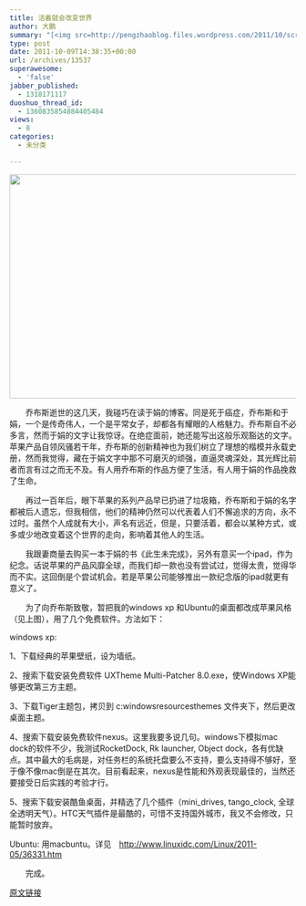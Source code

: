 ```yaml
---
title: 活着就会改变世界
author: 大鹏
summary: "[<img src=http://pengzhaoblog.files.wordpress.com/2011/10/screenshot-15h-51m-24s.jpg alt= title=Screenshot (15h 51m 24s) width=700 height=393 class=aligncenter size-full wp-image-13538 />][1]"
type: post
date: 2011-10-09T14:38:35+00:00
url: /archives/13537
superawesome:
  - 'false'
jabber_published:
  - 1318171117
duoshuo_thread_id:
  - 1360835854884405484
views:
  - 8
categories:
  - 未分类

---
```

[<img src="http://pengzhaoblog.files.wordpress.com/2011/10/screenshot-15h-51m-24s.jpg" alt="" title="Screenshot (15h 51m 24s)" width="700" height="393" class="aligncenter size-full wp-image-13538" />][1]

　　乔布斯逝世的这几天，我碰巧在读于娟的博客。同是死于癌症，乔布斯和于娟，一个是传奇伟人，一个是平常女子，却都各有耀眼的人格魅力。乔布斯自不必多言，然而于娟的文字让我惊讶。在绝症面前，她还能写出这般乐观豁达的文字。苹果产品自领风骚若干年，乔布斯的创新精神也为我们树立了理想的楷模并永载史册，然而我觉得，藏在于娟文字中那不可磨灭的顽强，直逼灵魂深处，其光辉比前者而言有过之而无不及。有人用乔布斯的作品方便了生活，有人用于娟的作品挽救了生命。
  
　　再过一百年后，眼下苹果的系列产品早已扔进了垃圾箱，乔布斯和于娟的名字都被后人遗忘，但我相信，他们的精神仍然可以代表着人们不懈追求的方向，永不过时。虽然个人成就有大小，声名有远近，但是，只要活着，都会以某种方式，或多或少地改变着这个世界的走向，影响着其他人的生活。
  
　　我跟妻商量去购买一本于娟的书《此生未完成》，另外有意买一个ipad，作为纪念。话说苹果的产品风靡全球，而我们却一款也没有尝试过，觉得太贵，觉得华而不实。这回倒是个尝试机会。若是苹果公司能够推出一款纪念版的ipad就更有意义了。
  
　　为了向乔布斯致敬，暂把我的windows xp 和Ubuntu的桌面都改成苹果风格（见上图），用了几个免费软件。方法如下：
  
windows xp:
  
1、下载经典的苹果壁纸，设为墙纸。
  
2、搜索下载安装免费软件 UXTheme Multi-Patcher 8.0.exe，使Windows XP能够更改第三方主题。
  
3、下载Tiger主题包，拷贝到 c:windowsresourcesthemes 文件夹下，然后更改桌面主题。
  
4、搜索下载安装免费软件nexus。这里我要多说几句。windows下模拟mac dock的软件不少，我测试RocketDock, Rk launcher, Object dock，各有优缺点。其中最大的毛病是，对任务栏的系统托盘要么不支持，要么支持得不够好，至于像不像mac倒是在其次。目前看起来，nexus是性能和外观表现最佳的，当然还要接受日后实践的考验才行。
  
5、搜索下载安装酷鱼桌面，并精选了几个插件（mini\_drives, tango\_clock, 全球全透明天气）。HTC天气插件是最酷的，可惜不支持国外城市，我又不会修改，只能暂时放弃。

Ubuntu: 用macbuntu。详见　<http://www.linuxidc.com/Linux/2011-05/36331.htm>
  
　　完成。

 [1]: http://pengzhaoblog.files.wordpress.com/2011/10/screenshot-15h-51m-24s.jpg

[原文链接](http://dapengde.com/archives/13537)

